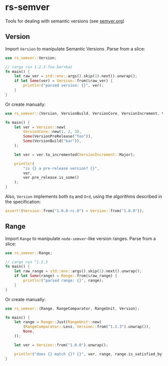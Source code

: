 # rs-semver
Tools for dealing with semantic versions (see [semver.org](https://semver.org/))

## Version
Import `Version` to manipulate Semantic Versions. Parse from a slice:
```rust
use rs_semver::Version;

// cargo run 1.2.3-foo.bar+baz
fn main() {
    let raw_ver = std::env::args().skip(1).next().unwrap();
    if let Some(ver) = Version::from(&raw_ver) {
        println!("parsed version: {}", ver);
    }
}
```

Or create manually:
```rust
use rs_semver::{Version, VersionBuild, VersionCore, VersionIncrement, VersionPreRelease};

fn main() {
    let ver = Version::new(
        VersionCore::new(1, 2, 3),
        Some(VersionPreRelease("foo")),
        Some(VersionBuild("bar")),
    );

    let ver = ver.to_incremented(VersionIncrement::Major);

    println!(
        "is {} a pre-release version? {}",
        ver,
        ver.pre_release.is_some()
    );
}
```

Also, `Version` implements both `Eq` and `Ord`, using the algorithms described in the specification:
```rust
assert!(Version::from("1.0.0-rc.0") < Version::from("1.0.0"));
```

## Range
Import `Range` to manipulate `node-semver`-like version ranges. Parse from a slice:
```rust
use rs_semver::Range;

// cargo run ^1.2.3
fn main() {
    let raw_range = std::env::args().skip(1).next().unwrap();
    if let Some(range) = Range::from(&raw_range) {
        println!("parsed range: {}", range);
    }
}
```

Or create manually:
```rust
use rs_semver::{Range, RangeComparator, RangeUnit, Version};

fn main() {
    let range = Range::Just(RangeUnit::new(
        (RangeComparator::Less, Version::from("1.2.3").unwrap()),
        None,
    ));

    let ver = Version::from("1.0.0").unwrap();

    println!("does {} match {}? {}", ver, range, range.is_satisfied_by(&ver));
}
```
